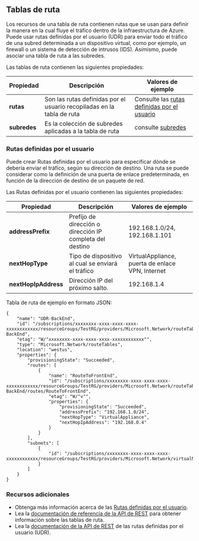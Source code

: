 ## Tablas de ruta
Los recursos de una tabla de ruta contienen rutas que se usan para definir la manera en la cual fluye el tráfico dentro de la infraestructura de Azure. Puede usar rutas definidas por el usuario (UDR) para enviar todo el tráfico de una subred determinada a un dispositivo virtual, como por ejemplo, un firewall o un sistema de detección de intrusos (IDS). Asimismo, puede asociar una tabla de ruta a las subredes.

Las tablas de ruta contienen las siguientes propiedades:

|Propiedad|Descripción|Valores de ejemplo|
|---|---|---|
|**rutas**|Son las rutas definidas por el usuario recopiladas en la tabla de ruta|Consulte las [rutas definidas por el usuario](#User-defined-routes)|
|**subredes**|Es la colección de subredes aplicadas a la tabla de ruta|consulte [subredes](#Subnets)|


### Rutas definidas por el usuario
Puede crear Rutas definidas por el usuario para especificar dónde se debería enviar el tráfico, según su dirección de destino. Una ruta se puede considerar como la definición de una puerta de enlace predeterminada, en función de la dirección de destino de un paquete de red.

Las Rutas definidas por el usuario contienen las siguientes propiedades:

|Propiedad|Descripción|Valores de ejemplo|
|---|---|---|
|**addressPrefix**|Prefijo de dirección o dirección IP completa del destino|192\.168.1.0/24, 192.168.1.101|
|**nextHopType**|Tipo de dispositivo al cual se enviará el tráfico|VirtualAppliance, puerta de enlace VPN, Internet|
|**nextHopIpAddress**|Dirección IP del próximo salto.|192\.168.1.4|


Tabla de ruta de ejemplo en formato JSON:

	{
	    "name": "UDR-BackEnd",
	    "id": "/subscriptions/xxxxxxxx-xxxx-xxxx-xxxx-xxxxxxxxxxxx/resourceGroups/TestRG/providers/Microsoft.Network/routeTables/UDR-BackEnd",
	    "etag": "W/"xxxxxxxx-xxxx-xxxx-xxxx-xxxxxxxxxxxx"",
	    "type": "Microsoft.Network/routeTables",
	    "location": "westus",
	    "properties": {
	        "provisioningState": "Succeeded",
	        "routes": [
	            {
	                "name": "RouteToFrontEnd",
	                "id": "/subscriptions/xxxxxxxx-xxxx-xxxx-xxxx-xxxxxxxxxxxx/resourceGroups/TestRG/providers/Microsoft.Network/routeTables/UDR-BackEnd/routes/RouteToFrontEnd",
	                "etag": "W/"v"",
	                "properties": {
	                    "provisioningState": "Succeeded",
	                    "addressPrefix": "192.168.1.0/24",
	                    "nextHopType": "VirtualAppliance",
	                    "nextHopIpAddress": "192.168.0.4"
	                }
	            }
	        ],
	        "subnets": [
	            {
	                "id": "/subscriptions/xxxxxxxx-xxxx-xxxx-xxxx-xxxxxxxxxxxx/resourceGroups/TestRG/providers/Microsoft.Network/virtualNetworks/TestVNet/subnets/BackEnd"
	            }
	        ]
	    }
	}

### Recursos adicionales

- Obtenga más información acerca de las [Rutas definidas por el usuario](virtual-networks-udr-overview.md).
- Lea la [documentación de referencia de la API de REST](https://msdn.microsoft.com/library/azure/mt502549.aspx) para obtener información sobre las tablas de ruta.
- Lea la [documentación de la API de REST](https://msdn.microsoft.com/library/azure/mt502539.aspx) de las rutas definidas por el usuario (UDR).

<!---HONumber=Oct15_HO3-->